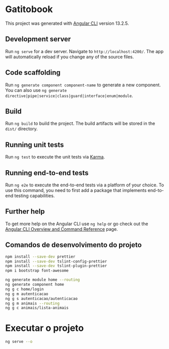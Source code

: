 # Gatitobook

This project was generated with [Angular CLI](https://github.com/angular/angular-cli) version 13.2.5.

## Development server

Run `ng serve` for a dev server. Navigate to `http://localhost:4200/`. The app will automatically reload if you change any of the source files.

## Code scaffolding

Run `ng generate component component-name` to generate a new component. You can also use `ng generate directive|pipe|service|class|guard|interface|enum|module`.

## Build

Run `ng build` to build the project. The build artifacts will be stored in the `dist/` directory.

## Running unit tests

Run `ng test` to execute the unit tests via [Karma](https://karma-runner.github.io).

## Running end-to-end tests

Run `ng e2e` to execute the end-to-end tests via a platform of your choice. To use this command, you need to first add a package that implements end-to-end testing capabilities.

## Further help

To get more help on the Angular CLI use `ng help` or go check out the [Angular CLI Overview and Command Reference](https://angular.io/cli) page.

## Comandos de desenvolvimento do projeto

```sh
npm install --save-dev prettier
npm install --save-dev tslint-config-prettier
npm install --save-dev tslint-plugin-prettier
npm i bootstrap font-awesome

ng generate module home --routing
ng generate component home
ng g c home/login
ng g m autenticacao
ng g s autenticacao/autenticacao
ng g m animais --routing
ng g c animais/lista-animais

```

# Executar o projeto

```sh
ng serve --o

```
